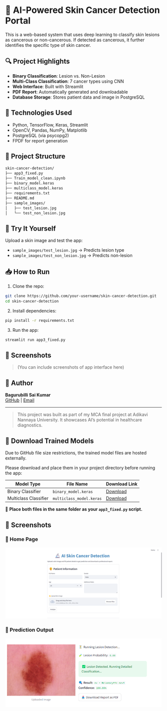 
# 🧠 AI-Powered Skin Cancer Detection Portal

This is a web-based system that uses deep learning to classify skin lesions as cancerous or non-cancerous. If detected as cancerous, it further identifies the specific type of skin cancer.

## 🔍 Project Highlights

- **Binary Classification**: Lesion vs. Non-Lesion
- **Multi-Class Classification**: 7 cancer types using CNN
- **Web Interface**: Built with Streamlit
- **PDF Report**: Automatically generated and downloadable
- **Database Storage**: Stores patient data and image in PostgreSQL

## 🚀 Technologies Used

- Python, TensorFlow, Keras, Streamlit
- OpenCV, Pandas, NumPy, Matplotlib
- PostgreSQL (via psycopg2)
- FPDF for report generation

## 📁 Project Structure

```
skin-cancer-detection/
├── app3_fixed.py
├── Train_model_clean.ipynb
├── binary_model.keras
├── multiclass_model.keras
├── requirements.txt
├── README.md
├── sample_images/
│   ├── test_lesion.jpg
│   └── test_non_lesion.jpg
```

## 🧪 Try It Yourself

Upload a skin image and test the app:

- `sample_images/test_lesion.jpg` → Predicts lesion type
- `sample_images/test_non_lesion.jpg` → Predicts non-lesion

## 📥 How to Run

1. Clone the repo:
```bash
git clone https://github.com/your-username/skin-cancer-detection.git
cd skin-cancer-detection
```

2. Install dependencies:
```bash
pip install -r requirements.txt
```

3. Run the app:
```bash
streamlit run app3_fixed.py
```

## 📸 Screenshots

> (You can include screenshots of app interface here)

## 👤 Author

**Bagurubilli Sai Kumar**  
[GitHub](https://github.com/MrSaikumar872) | [Email](mailto:bsaikumar872@gmail.com)

---

> This project was built as part of my MCA final project at Adikavi Nannaya University. It showcases AI’s potential in healthcare diagnostics.

## 🔗 Download Trained Models

Due to GitHub file size restrictions, the trained model files are hosted externally.

Please download and place them in your project directory before running the app:

| Model Type           | File Name                | Download Link |
|----------------------|--------------------------|----------------|
| Binary Classifier    | `binary_model.keras`     | [Download](https://drive.google.com/file/d/1DLnIjp00gPI0d3efXIQgj_bPbw63fpQB/view?usp=drive_link) |
| Multiclass Classifier| `multiclass_model.keras` | [Download](https://drive.google.com/file/d/1OxQAga4VMHo1cTMb9NMVTam9HyLxjJZH/view?usp=drive_link) |

📁 **Place both files in the same folder as your `app3_fixed.py` script.**

## 📸 Screenshots

### 🔹 Home Page
![Home Page](sample_images/Screenshot%202025-07-16%20105339.png)

### 🔹 Prediction Output
![Prediction](sample_images/Screenshot%202025-04-17%20072724.png)


